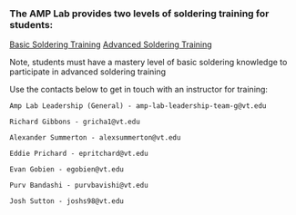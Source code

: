 ### The AMP Lab provides two levels of soldering training for students:
<a class="btn" href="/basic_soldering">Basic Soldering Training</a>
<a class="btn" href="/adv_soldering">Advanced Soldering Training</a>

Note, students must have a mastery level of basic soldering knowledge to participate in advanced soldering training

Use the contacts below to get in touch with an instructor for training:

```
Amp Lab Leadership (General) - amp-lab-leadership-team-g@vt.edu

Richard Gibbons - gricha1@vt.edu

Alexander Summerton - alexsummerton@vt.edu

Eddie Prichard - epritchard@vt.edu

Evan Gobien - egobien@vt.edu

Purv Bandashi - purvbavishi@vt.edu

Josh Sutton - joshs98@vt.edu
```
